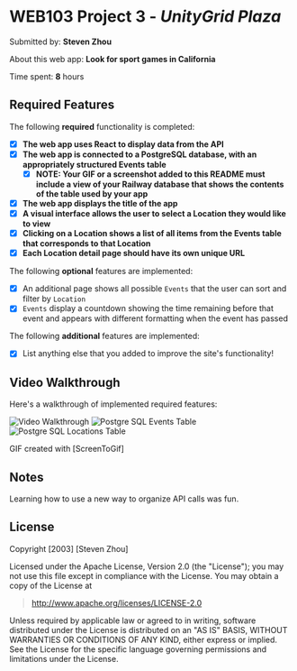 # WEB103 Project 3 - *UnityGrid Plaza*

Submitted by: **Steven Zhou**

About this web app: **Look for sport games in California**

Time spent: **8** hours

## Required Features

The following **required** functionality is completed:

<!-- Make sure to check off completed functionality below -->

- [X] **The web app uses React to display data from the API**
- [X] **The web app is connected to a PostgreSQL database, with an appropriately structured Events table**
  - [X] **NOTE: Your GIF or a screenshot added to this README must include a view of your Railway database that shows the contents of the table used by your app**
- [X] **The web app displays the title of the app**
- [X] **A visual interface allows the user to select a Location they would like to view**
- [X] **Clicking on a Location shows a list of all items from the Events table that corresponds to that Location**
- [X] **Each Location detail page should have its own unique URL**

The following **optional** features are implemented:

- [X] An additional page shows all possible `Events` that the user can sort and filter by `Location`
- [X] `Events` display a countdown showing the time remaining before that event and appears with different formatting when the event has passed

The following **additional** features are implemented:

- [X] List anything else that you added to improve the site's functionality!

## Video Walkthrough

Here's a walkthrough of implemented required features:

<img src='https://imgur.com/WsgL0HL.gif' title='Video Walkthrough' width='' alt='Video Walkthrough' />
<img src="https://cdn.discordapp.com/attachments/721962382666104857/1159277909144522833/Screenshot_2023-10-04_165610.png?ex=653070af&is=651dfbaf&hm=8b47f9233c4aa89fab36feeddf9159c6449032c98b337ff81b19a5cb31b6ba25&" title="events table" width="" alt="Postgre SQL Events Table">
<img src="https://cdn.discordapp.com/attachments/721962382666104857/1159278031228129310/Screenshot_2023-10-04_165652.png?ex=653070cc&is=651dfbcc&hm=c18ccf2e163e2016041f974673b5f257bcfd7c5ea162270e7bc10d8a1839e39d&" title="locations table" width="" alt="Postgre SQL Locations Table">

<!-- Replace this with whatever GIF tool you used! -->
GIF created with [ScreenToGif]
<!-- Recommended tools:
[Kap](https://getkap.co/) for macOS
[ScreenToGif](https://www.screentogif.com/) for Windows
[peek](https://github.com/phw/peek) for Linux. -->

## Notes

Learning how to use a new way to organize API calls was fun.

## License

Copyright [2003] [Steven Zhou]

Licensed under the Apache License, Version 2.0 (the "License"); you may not use this file except in compliance with the License. You may obtain a copy of the License at

> http://www.apache.org/licenses/LICENSE-2.0

Unless required by applicable law or agreed to in writing, software distributed under the License is distributed on an "AS IS" BASIS, WITHOUT WARRANTIES OR CONDITIONS OF ANY KIND, either express or implied. See the License for the specific language governing permissions and limitations under the License.